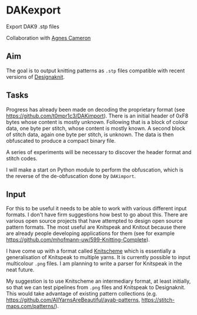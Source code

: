 # DAKexport
Export DAK9 .stp files

Collaboration with [Agnes Cameron](https://github.com/agnescameron)

## Aim

The goal is to output knitting patterns as `.stp` files compatible with
recent versions of [Designaknit](https://softbyte.co.uk/).

## Tasks

Progress has already been made on decoding the proprietary format 
(see https://github.com/t0mpr1c3/DAKimport). There is an initial header
of 0xF8 bytes whose content is mostly unknown. Following that is a block
of colour data, one byte per stitch, whose content is mostly known. A
second block of stitch data, again one byte per stitch, is unknown. The
data is then obfuscated to produce a compact binary file.

A series of experiments will be necessary to discover the header format
and stitch codes.

I will make a start on Python module to perform the obfuscation, which
is the reverse of the de-obfuscation done by `DAKimport`.

## Input

For this to be useful it needs to be able to work with various different input
formats. I don't have firm suggestions how best to go about this. There are
various open source projects that have attempted to design open source pattern
formats. The most useful are Knitspeak and Knitout because there are
already people developing applications for them (see for example
https://github.com/mhofmann-uw/599-Knitting-Complete).

I have come up with a format called [Knitscheme](https://github.com/t0mpr1c3/knitscheme)
which is essentially a generalisation of Knitspeak to multiple yarns. It is
currently possible to input multicolour `.png` files. I am planning to write a parser
for Knitspeak in the neat future.

My suggestion is to use Knitscheme an intermediary format, at least initially, 
so that we can test pipelines from `.png` files and Knitspeak to Designaknit. This
would take advantage of existing pattern collections
(e.g. https://github.com/AllYarnsAreBeautiful/ayab-patterns, https://stitch-maps.com/patterns/).

